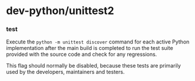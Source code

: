 # dev-python/unittest2

### test
Execute the `python -m unittest discover` command for each active Python implementation after the main build is completed to run the test suite provided with the source code and check for any regressions.

This flag should normally be disabled, because these tests are primarily used by the developers, maintainers and testers.
